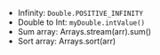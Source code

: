 - Infinity: `Double.POSITIVE_INFINITY`
- Double to Int: `myDouble.intValue()` 
- Sum array: Arrays.stream(arr).sum()
- Sort array: Arrays.sort(arr)